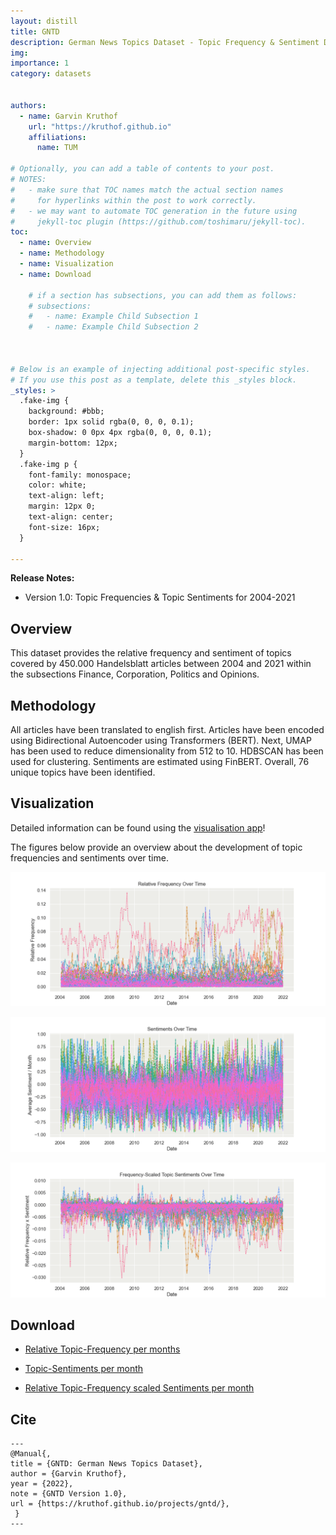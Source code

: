 ```yaml
---
layout: distill
title: GNTD
description: German News Topics Dataset - Topic Frequency & Sentiment Development
img: 
importance: 1
category: datasets


authors:
  - name: Garvin Kruthof
    url: "https://kruthof.github.io"
    affiliations:
      name: TUM

# Optionally, you can add a table of contents to your post.
# NOTES:
#   - make sure that TOC names match the actual section names
#     for hyperlinks within the post to work correctly.
#   - we may want to automate TOC generation in the future using
#     jekyll-toc plugin (https://github.com/toshimaru/jekyll-toc).
toc:
  - name: Overview
  - name: Methodology
  - name: Visualization
  - name: Download

    # if a section has subsections, you can add them as follows:
    # subsections:
    #   - name: Example Child Subsection 1
    #   - name: Example Child Subsection 2



# Below is an example of injecting additional post-specific styles.
# If you use this post as a template, delete this _styles block.
_styles: >
  .fake-img {
    background: #bbb;
    border: 1px solid rgba(0, 0, 0, 0.1);
    box-shadow: 0 0px 4px rgba(0, 0, 0, 0.1);
    margin-bottom: 12px;
  }
  .fake-img p {
    font-family: monospace;
    color: white;
    text-align: left;
    margin: 12px 0;
    text-align: center;
    font-size: 16px;
  }

---
```


**Release Notes:**
- Version 1.0: Topic Frequencies & Topic Sentiments for 2004-2021


## Overview

This dataset provides the relative frequency and sentiment of topics covered by 450.000 Handelsblatt articles between 2004 and 2021 within the subsections Finance, Corporation, Politics and Opinions. 

## Methodology

All articles have been translated to english first. Articles have been encoded using Bidirectional Autoencoder using Transformers (BERT). Next, UMAP has been used to reduce dimensionality from 512 to 10. HDBSCAN has been used for clustering. Sentiments are estimated using FinBERT. Overall, 76 unique topics have been identified.

## Visualization
Detailed information can be found using the [visualisation app](https://share.streamlit.io/kruthof/gna/main/app.py)!

The figures below provide an overview about the development of topic frequencies and sentiments over time.

![Frequencies over time ](https://raw.githubusercontent.com/kruthof/kruthof.github.io/master/assets/img/gna/frequencies_over_time.png)

![Sentiments over time ](https://raw.githubusercontent.com/kruthof/kruthof.github.io/master/assets/img/gna/Sentiments_over_time.png)

![Frequency-Scales Sentiments over time ](https://raw.githubusercontent.com/kruthof/kruthof.github.io/bc33ea7f04939c9406db82bade80027002f6b5e1/assets/img/gna/Frequency_Sentiments_over_time.png)


## Download
- [Relative Topic-Frequency per months](https://raw.githubusercontent.com/kruthof/kruthof.github.io/master/assets/data/gntd/GNTD_Relative_Frequency.csv)

- [Topic-Sentiments per month](https://raw.githubusercontent.com/kruthof/kruthof.github.io/master/assets/data/gntd/GNTD_Sentiment.csv)

- [Relative Topic-Frequency scaled Sentiments per month](https://raw.githubusercontent.com/kruthof/kruthof.github.io/master/assets/data/gntd/GNTD_Relative_Frequency_Scaled_Sentiment.csv)

## Cite

    ---
    @Manual{,
    title = {GNTD: German News Topics Dataset},
    author = {Garvin Kruthof},
    year = {2022},
    note = {GNTD Version 1.0},
    url = {https://kruthof.github.io/projects/gntd/},
     }
    ---